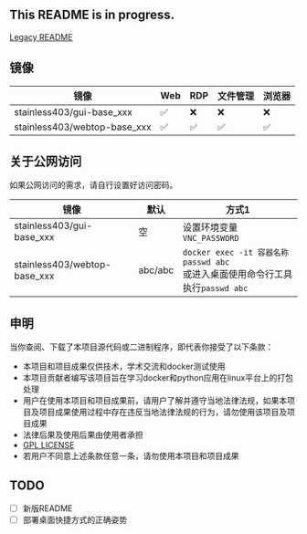 ## This README is in progress.

[Legacy README](https://github.com/northsea4/mdcx-docker/blob/main/README-legacy.md)

## 镜像
| 镜像 | Web | RDP | 文件管理 | 浏览器 |
| --- | --- | --- | --- | --- |
| stainless403/gui-base_xxx | ✅ | ❌ | ❌ | ❌ |
| stainless403/webtop-base_xxx | ✅ | ✅ | ✅ | ✅ |

## 关于公网访问
如果公网访问的需求，请自行设置好访问密码。

| 镜像 | 默认 | 方式1 |
| --- | --- | --- |
| stainless403/gui-base_xxx | 空 | 设置环境变量`VNC_PASSWORD` |
| stainless403/webtop-base_xxx | abc/abc | `docker exec -it 容器名称 passwd abc`<br>或进入桌面使用命令行工具执行`passwd abc` |

## 申明
当你查阅、下载了本项目源代码或二进制程序，即代表你接受了以下条款：

- 本项目和项目成果仅供技术，学术交流和docker测试使用
- 本项目贡献者编写该项目旨在学习docker和python应用在linux平台上的打包处理
- 用户在使用本项目和项目成果前，请用户了解并遵守当地法律法规，如果本项目及项目成果使用过程中存在违反当地法律法规的行为，请勿使用该项目及项目成果
- 法律后果及使用后果由使用者承担
- [GPL LICENSE](https://github.com/northsea4/mdcx-docker/blob/main/LICENSE.md)
- 若用户不同意上述条款任意一条，请勿使用本项目和项目成果


## TODO 
- [ ] 新版README
- [ ] 部署桌面快捷方式的正确姿势